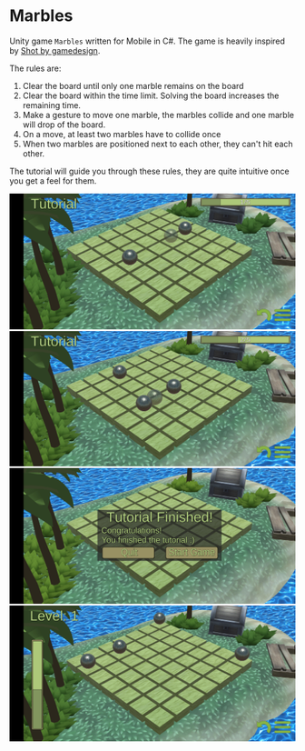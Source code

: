 # Marbles

Unity game `Marbles` written for Mobile in C#. The game is heavily inspired by [Shot by gamedesign](https://www.gamedesign.jp/flash/shot/shot.html).

The rules are:
1. Clear the board until only one marble remains on the board
2. Clear the board within the time limit. Solving the board increases the remaining time.
3. Make a gesture to move one marble, the marbles collide and one marble will drop of the board.
4. On a move, at least two marbles have to collide once
5. When two marbles are positioned next to each other, they can't hit each other.

The tutorial will guide you through these rules, they are quite intuitive once you get a feel for them.

![](images/1.jpg)
![](images/2.jpg)
![](images/3.jpg)
![](images/4.jpg)
